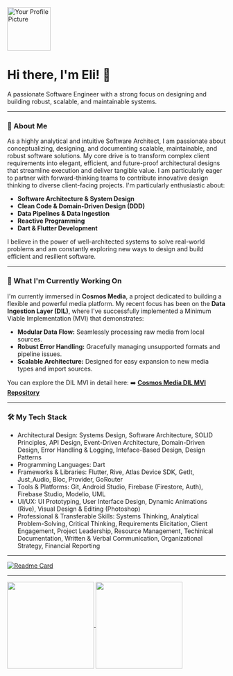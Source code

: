 
  <img src="https://avatars.githubusercontent.com/u/93808442?v=4" width="100px" height="100px" alt="Your Profile Picture">
  <h1>Hi there, I'm Eli! 👋</h1>
  <p>A passionate Software Engineer with a strong focus on designing and building robust, scalable, and maintainable systems.</p>
</div>

---

### 🚀 About Me

As a highly analytical and intuitive Software Architect, I am passionate about conceptualizing, designing, and documenting scalable, maintainable, and robust software solutions. My core drive is to transform complex client requirements into elegant, efficient, and future-proof architectural designs that streamline execution and deliver tangible value. I am particularly eager to partner with forward-thinking teams to contribute innovative design thinking to diverse client-facing projects. I'm particularly enthusiastic about:

* **Software Architecture & System Design**
* **Clean Code & Domain-Driven Design (DDD)**
* **Data Pipelines & Data Ingestion**
* **Reactive Programming**
* **Dart & Flutter Development**

I believe in the power of well-architected systems to solve real-world problems and am constantly exploring new ways to design and build efficient and resilient software.

---

### 🌱 What I'm Currently Working On

I'm currently immersed in **Cosmos Media**, a project dedicated to building a flexible and powerful media platform. My recent focus has been on the **Data Ingestion Layer (DIL)**, where I've successfully implemented a Minimum Viable Implementation (MVI) that demonstrates:

* **Modular Data Flow:** Seamlessly processing raw media from local sources.
* **Robust Error Handling:** Gracefully managing unsupported formats and pipeline issues.
* **Scalable Architecture:** Designed for easy expansion to new media types and import sources.

You can explore the DIL MVI in detail here:
➡️ [**Cosmos Media DIL MVI Repository**](https://github.com/Hou-dini/cosmos-media-mvi)

---

### 🛠️ My Tech Stack
  
* Architectural Design: Systems Design, Software Architecture, SOLID Principles, API Design, Event-Driven Architecture, Domain-Driven Design, Error Handling & Logging, Inteface-Based Design, Design Patterns
* Programming Languages: Dart
* Frameworks & Libraries: Flutter, Rive, Atlas Device SDK, GetIt, Just_Audio, Bloc, Provider, GoRouter
* Tools & Platforms: Git, Android Studio, Firebase (Firestore, Auth), Firebase Studio, Modelio, UML
* UI/UX: UI Prototyping, User Interface Design, Dynamic Animations (Rive), Visual Design & Editing (Photoshop)
* Professional & Transferable Skills: Systems Thinking, Analytical Problem-Solving, Critical Thinking, Requirements Elicitation, Client Engagement, Project Leadership, Resource Management, Techinical Documentation, Written & Verbal Communication, Organizational Strategy, Financial Reporting

---
[![Readme Card](https://github-readme-stats.vercel.app/api/pin/?username=Hou-dini&repo=cosmos-media-mvi)](https://github.com/Hou-dini/cosmos-media-mvi)

---

<a href="https://github.com/anuraghazra/github-readme-stats">
  <img height=200 align="center" src="https://github-readme-stats.vercel.app/api?username=Hou-dini&show_icons=true&theme=transparent" />
</a>
<a href="https://github.com/anuraghazra/convoychat">
  <img height=200 align="center" src="https://github-readme-stats.vercel.app/api/top-langs?username=Hou-dini&layout=compact&langs_count=8&card_width=320" />
</a>


<!---
Hou-dini/Hou-dini is a ✨ special ✨ repository because its `README.md` (this file) appears on your GitHub profile.
You can click the Preview link to take a look at your changes.
--->
